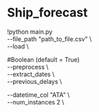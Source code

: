 # Ship_forecast  
!python main.py \
--file_path "path_to_file.csv" \  
--load  \   

#Boolean  (default = True)  
--preprocess \   
--extract_dates \    
--previous_delays \    

--datetime_col "ATA" \   
--num_instances  2 \ 


